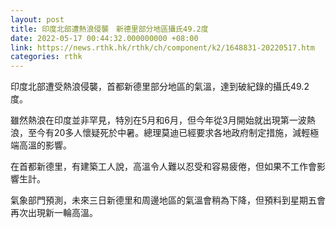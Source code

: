 ```yaml
---
layout: post
title: 印度北部遭熱浪侵襲　新德里部分地區攝氏49.2度
date: 2022-05-17 00:44:32.000000000 +08:00
link: https://news.rthk.hk/rthk/ch/component/k2/1648831-20220517.htm
categories: rthk
---
```


印度北部遭受熱浪侵襲，首都新德里部分地區的氣溫，達到破紀錄的攝氏49.2度。

雖然熱浪在印度並非罕見，特別在5月和6月，但今年從3月開始就出現第一波熱浪，至今有20多人懷疑死於中暑。總理莫迪已經要求各地政府制定措施，減輕極端高溫的影響。

在首都新德里，有建築工人說，高溫令人難以忍受和容易疲倦，但如果不工作會影響生計。

氣象部門預測，未來三日新德里和周邊地區的氣溫會稍為下降，但預料到星期五會再次出現新一輪高溫。
